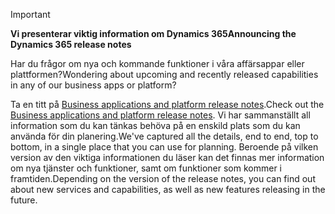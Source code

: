 > [!IMPORTANT]
> <span data-ttu-id="e94c5-101">**Vi presenterar viktig information om Dynamics 365**</span><span class="sxs-lookup"><span data-stu-id="e94c5-101">**Announcing the Dynamics 365 release notes**</span></span>
>
> <span data-ttu-id="e94c5-102">Har du frågor om nya och kommande funktioner i våra affärsappar eller plattformen?</span><span class="sxs-lookup"><span data-stu-id="e94c5-102">Wondering about upcoming and recently released capabilities in any of our business apps or platform?</span></span> 
> 
> <span data-ttu-id="e94c5-103">Ta en titt på [Business applications and platform release notes](https://go.microsoft.com/fwlink/?linkid=2010158).</span><span class="sxs-lookup"><span data-stu-id="e94c5-103">Check out the [Business applications and platform release notes](https://go.microsoft.com/fwlink/?linkid=2010158).</span></span> <span data-ttu-id="e94c5-104">Vi har sammanställt all information som du kan tänkas behöva på en enskild plats som du kan använda för din planering.</span><span class="sxs-lookup"><span data-stu-id="e94c5-104">We've captured all the details, end to end, top to bottom, in a single place that you can use for planning.</span></span> <span data-ttu-id="e94c5-105">Beroende på vilken version av den viktiga informationen du läser kan det finnas mer information om nya tjänster och funktioner, samt om funktioner som kommer i framtiden.</span><span class="sxs-lookup"><span data-stu-id="e94c5-105">Depending on the version of the release notes, you can find out about new services and capabilities, as well as new features releasing in the future.</span></span>
